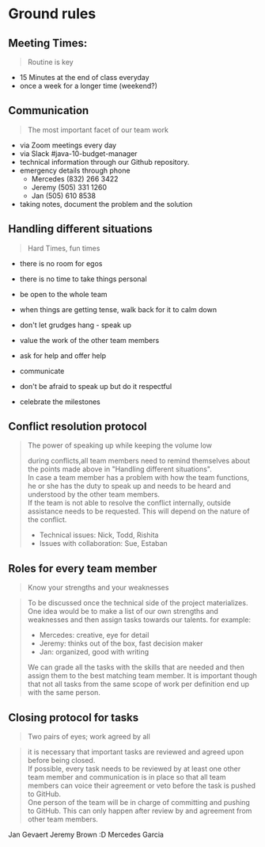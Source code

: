 # Ground rules 

## Meeting Times:

> Routine is key

* 15 Minutes at the end of class everyday
* once a week for a longer time (weekend?)

## Communication

> The most important facet of our team work

* via Zoom meetings every day 
* via Slack #java-10-budget-manager  
* technical information through our Github repository.
* emergency details through phone
    * Mercedes  (832) 266 3422
    * Jeremy    (505) 331 1260
    * Jan       (505) 610 8538
* taking notes, document the problem and the solution
    
## Handling different situations

> Hard Times, fun times

* there is no room for egos
* there is no time to take things personal
* be open to the whole team
* when things are getting tense, walk back for it to calm down
* don't let grudges hang - speak up

* value the work of the other team members
* ask for help and offer help
* communicate
* don't be afraid to speak up but do it respectful
* celebrate the milestones

## Conflict resolution protocol

> The power of speaking up while keeping the volume low
>
>during conflicts,all team members need to remind themselves about the points made above
>in "Handling different situations".  
>In case a team member has a problem with how the team functions,
>he or she has the duty to speak up and needs to be heard and understood
>by the other team members.  
>If the team is not able to resolve the conflict internally, outside 
> assistance needs to be requested. This will depend on the nature 
>of the conflict.
>    * Technical issues: Nick, Todd, Rishita
>    * Issues with collaboration: Sue, Estaban
  

## Roles for every team member

>Know your strengths and your weaknesses

>To be discussed once the technical side of 
>the project materializes.
>One idea would be to make a list of our own strengths and 
>weaknesses and then assign tasks towards our talents.
>for example:
>    * Mercedes: creative, eye for detail
>    * Jeremy: thinks out of the box, fast decision maker
>    * Jan: organized, good with writing
>
>We can grade all the tasks with the skills that are needed and
>then assign them to the best matching team member.
>It is important though that not all tasks from the same scope of work
>per definition end up with the same person.

## Closing protocol for tasks

> Two pairs of eyes; work agreed by all

>it is necessary that important tasks are reviewed and agreed upon
>before being closed.  
If possible, every task needs to be reviewed by at least one other
>team member and communication is in place so that all team members
>can voice their agreement or veto before the task is pushed to GitHub.  
>One person of the team will be in charge of committing and pushing to
>GitHub. This can only happen after review by and agreement from other
>team members.

 
 
 
 
 
 Jan Gevaert
 Jeremy Brown :D
 Mercedes Garcia

    

